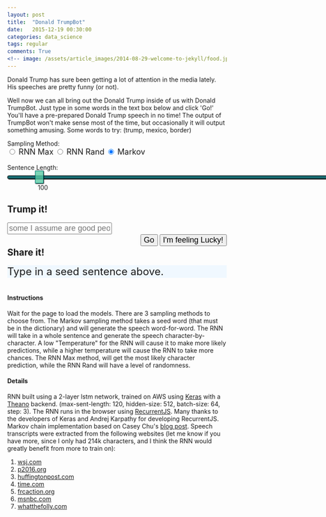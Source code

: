 ```yaml
---
layout: post
title:  "Donald TrumpBot"
date:   2015-12-19 00:30:00
categories: data_science
tags: regular
comments: True
<!-- image: /assets/article_images/2014-08-29-welcome-to-jekyll/food.jpg -->
---
```

<script type="text/javascript" src="/assets/recurrentjs/recurrent.js"></script>
<script type="text/javascript" src="https://cdnjs.cloudflare.com/ajax/libs/jquery/2.1.4/jquery.min.js"></script>
<script type="text/javascript" src="/assets/js/spin.min.js"></script>
<!-- <script src="/assets/js/jquery-1.8.3.min.js"></script> -->
<link rel="stylesheet" href="https://maxcdn.bootstrapcdn.com/bootstrap/3.3.6/css/bootstrap.min.css" integrity="sha384-1q8mTJOASx8j1Au+a5WDVnPi2lkFfwwEAa8hDDdjZlpLegxhjVME1fgjWPGmkzs7" crossorigin="anonymous">
<link rel="stylesheet" href="https://maxcdn.bootstrapcdn.com/bootstrap/3.3.6/css/bootstrap-theme.min.css" integrity="sha384-fLW2N01lMqjakBkx3l/M9EahuwpSfeNvV63J5ezn3uZzapT0u7EYsXMjQV+0En5r" crossorigin="anonymous">
<script src="https://maxcdn.bootstrapcdn.com/bootstrap/3.3.6/js/bootstrap.min.js" integrity="sha384-0mSbJDEHialfmuBBQP6A4Qrprq5OVfW37PRR3j5ELqxss1yVqOtnepnHVP9aJ7xS" crossorigin="anonymous"></script>

<style>
  input[type=range] {
  -webkit-appearance: none;
  width: 150%;
  margin: 10.4px 0;
}
input[type=range]:focus {
  outline: none;
}
input[type=range]::-webkit-slider-runnable-track {
  width: 100%;
  height: 8.2px;
  cursor: pointer;
  box-shadow: 1px 1px 1px #000000, 0px 0px 1px #0d0d0d;
  background: rgba(7, 95, 102, 0.93);
  border-radius: 13.6px;
  border: 1.7px solid #010101;
}
input[type=range]::-webkit-slider-thumb {
  box-shadow: 1.4px 1.4px 1.9px #000000, 0px 0px 1.4px #0d0d0d;
  border: 1px solid #009589;
  height: 29px;
  width: 19px;
  border-radius: 0px;
  background: rgba(89, 202, 163, 0.79);
  cursor: pointer;
  -webkit-appearance: none;
  margin-top: -12.1px;
}
input[type=range]:focus::-webkit-slider-runnable-track {
  background: rgba(10, 135, 145, 0.93);
}
input[type=range]::-moz-range-track {
  width: 100%;
  height: 8.2px;
  cursor: pointer;
  box-shadow: 1px 1px 1px #000000, 0px 0px 1px #0d0d0d;
  background: rgba(7, 95, 102, 0.93);
  border-radius: 13.6px;
  border: 1.7px solid #010101;
}
input[type=range]::-moz-range-thumb {
  box-shadow: 1.4px 1.4px 1.9px #000000, 0px 0px 1.4px #0d0d0d;
  border: 1px solid #009589;
  height: 29px;
  width: 19px;
  border-radius: 0px;
  background: rgba(89, 202, 163, 0.79);
  cursor: pointer;
}
input[type=range]::-ms-track {
  width: 100%;
  height: 8.2px;
  cursor: pointer;
  background: transparent;
  border-color: transparent;
  color: transparent;
}
input[type=range]::-ms-fill-lower {
  background: rgba(4, 55, 59, 0.93);
  border: 1.7px solid #010101;
  border-radius: 27.2px;
  box-shadow: 1px 1px 1px #000000, 0px 0px 1px #0d0d0d;
}
input[type=range]::-ms-fill-upper {
  background: rgba(7, 95, 102, 0.93);
  border: 1.7px solid #010101;
  border-radius: 27.2px;
  box-shadow: 1px 1px 1px #000000, 0px 0px 1px #0d0d0d;
}
input[type=range]::-ms-thumb {
  box-shadow: 1.4px 1.4px 1.9px #000000, 0px 0px 1.4px #0d0d0d;
  border: 1px solid #009589;
  height: 29px;
  width: 19px;
  border-radius: 0px;
  background: rgba(89, 202, 163, 0.79);
  cursor: pointer;
  height: 8.2px;
}
input[type=range]:focus::-ms-fill-lower {
  background: rgba(7, 95, 102, 0.93);
}
input[type=range]:focus::-ms-fill-upper {
  background: rgba(10, 135, 145, 0.93);
}  
</style>


Donald Trump has sure been getting a lot of attention in the media lately. His speeches are pretty funny (or not). 

Well now we can all bring out the Donald Trump inside of us with Donald TrumpBot. Just type in some words in the text box below and click 'Go!' You'll have a pre-prepared Donald Trump speech in no time! The output of TrumpBot won't make sense most of the time, but occasionally it will output something amusing. Some words to try: (trump, mexico, border)


<div class="form-group">
<p style='display: inline'>Sampling Method: </p>
<div class="btn-group" data-toggle="buttons">
  <label class="btn btn-primary" id="max">
    <input type="radio" name="options" autocomplete="off" ><span style="font-size: large"> RNN Max</span>
  </label>
  <label class="btn btn-primary" id="samplemax">
    <input type="radio" name="options" autocomplete="off"><span style="font-size: large"> RNN Rand</span>
  </label>
  <label class="btn btn-primary active" id="markov">
    <input type="radio" name="options" autocomplete="off" checked><span style="font-size: large"> Markov</span>
  </label>
</div>

<div id='temp' style="display: none"><p style='display: inline'><br>
Temperature: </p>
<div class="btn-group">
  <label for="">
    <input type="range" name="points" min="0.05" max="1.0" step='.05' value='0.3' oninput="changeTemperature(this.value)" onchange="changeTemperature(this.value)">
  </label> 
  <p style='display: inline; margin-left: 70px'><span id='tempdisplay'>0.3</span></p>
</div></div>
<p style='display: inline'><br>
Sentence Length: </p>
<div class="btn-group">
  <label for="">
    <input type="range" name="points" min="15" max="1000" step='5' value='100' oninput="changeSentLength(this.value)" onchange="changeSentLength(this.value)">
  </label> 
  <p style='display: inline; margin-left: 70px'><span id='sentdisplay'>100</span></p>
</div>

## Trump it!
<div class="input-group" style="width: 100%">
  <input style="font-size: large;" type="text" class="form-control" id='speechseed' placeholder="some I assume are good people">
</div>

<div class="btn-group" style="float: right;">
  <button class="btn btn-primary" id='generate' type="button" style="font-size: large;"><span style="font-size: large">Go</span></button>
  <button class="btn btn-primary" id='generate-samp' type="button" style="font-size: large;"><span style="font-size: large">I'm feeling Lucky!</span></button>
</div>

</div>

## Share it!

<!-- <a class="icon-{{ social.icon }}" href="{{ social.share_url }}{{ social.share_title }}{{page.title | cgi_escape}}{{ social.share_link }}{{site.url}}{{page.id}}"
                  onclick="window.open(this.href, '{{ social.icon }}-share', 'width=550,height=255');return false;">
                <i class="fa fa-{{ social.icon }}"></i><span class="hidden">{{ social.icon }}</span> -->

<div>
  <div id="progress" style="display: none">
    <div class="progress"> 
      <div class="progress-bar" role="progressbar progress-bar-striped active" aria-valuenow="0" aria-valuemin="2" aria-valuemax="100" style="width: 0%;"></div>
      <img src="/assets/images/trump6301.jpg" height="24">
    </div>
  </div>
  <div id="predicted" style='background: aliceblue; font-size: x-large;'>Type in a seed sentence above.</div>
</div>
    
<br>

#### Instructions

Wait for the page to load the models. There are 3 sampling methods to choose from. The Markov sampling method takes a seed word (that must be in the dictionary) and will generate the speech word-for-word. The RNN will take in a whole sentence and generate the speech character-by-character. A low "Temperature" for the RNN will cause it to make more likely predictions, while a higher temperature will cause the RNN to take more chances. The RNN Max method, will get the most likely character prediction, while the RNN Rand will have a level of randomness.

#### Details

RNN built using a 2-layer lstm network, trained on AWS using <a href="http://keras.io/" target="_blank">Keras</a> with a <a href="http://deeplearning.net/software/theano/" target="_blank">Theano</a> backend. (max-sent-length: 120, hidden-size: 512, batch-size: 64, step: 3). The RNN runs in the browser using <a href="https://github.com/karpathy/recurrentjs" target="_blank">RecurrentJS</a>. Many thanks to the developers of Keras and Andrej Karpathy for developing RecurrentJS. Markov chain implementation based on Casey Chu's <a href="http://www.bitsofpancake.com/programming/markov-chain-text-generator/" target="_blank">blog post</a>. Speech transcripts were extracted from the following websites (let me know if you have more, since I only had 214k characters, and I think the RNN would greatly benefit from more to train on):

1. <a href="http://blogs.wsj.com/washwire/2015/06/16/donald-trump-transcript-our-country-needs-a-truly-great-leader/" target="_blank">wsj.com</a> 
2. <a href="http://www.p2016.org/photos15/summit/trump012415spt.html" target="_blank">p2016.org</a> 
3. <a href="http://www.huffingtonpost.com/seth-abramson/a-transcript-of-the-decen_b_7609908.html" target="_blank">huffingtonpost.com</a> 
4. <a href="http://time.com/4037239/second-republican-debate-transcript-cnn/" target="_blank">time.com</a> 
5. <a href="https://blog.frcaction.org/2015/09/donald-trumps-remarks-vvs-2015/" target="_blank">frcaction.org</a>  
6. <a href="http://www.msnbc.com/rachel-maddow-show/trump-crosses-new-line-endorses-database-muslim-americans" target="_blank">msnbc.com</a> 
7. <a href="http://www.whatthefolly.com/2015/08/05/transcript-donald-trumps-speech-in-phoenix-arizona-on-july-11-2015-part-1/" target="_blank">whatthefolly.com</a> 


<script>
// spinner
  var opts = {
  lines: 12 // The number of lines to draw
, length: 0 // The length of each line
, width: 15 // The line thickness
, radius: 15 // The radius of the inner circle
, scale: 0.5 // Scales overall size of the spinner
, corners: 0 // Corner roundness (0..1)
, color: '#000' // #rgb or #rrggbb or array of colors
, opacity: 0.25 // Opacity of the lines
, rotate: 30 // The rotation offset
, direction: 1 // 1: clockwise, -1: counterclockwise
, speed: 1 // Rounds per second
, trail: 38 // Afterglow percentage
, fps: 20 // Frames per second when using setTimeout() as a fallback for CSS
, zIndex: 2e9 // The z-index (defaults to 2000000000)
, className: 'spinner' // The CSS class to assign to the spinner
, top: '49%' // Top position relative to parent
, left: '100%' // Left position relative to parent
, shadow: true // Whether to render a shadow
, hwaccel: false // Whether to use hardware acceleration
, position: 'absolute' // Element positioning
}
var spinner = new Spinner(opts).spin();
</script>

<script>


// prediction params
var sample_softmax_temperature = .3; // how peaky model predictions should be
var max_chars_gen = 100; // max length of generated sentences
var samplei = false;
var train_text = {};
var markov_text = {};
var markov = true;

// Markov Model
var markov_cache = {
    '_START': []
};

// RNN Model architecture
var generator = 'lstm';

// Initialize models, we may eventually want to have more candidates' speeches
var models = {}
var mtypes = ['trump', 'hillary']
models['trump'] = {}
models['hillary'] = {}
for (m in models) {
  models[m]['hidden_sizes'] = [50, 50];
  models[m]['letter_size'] = 10;
  models[m]['letterToIndex'] = {};
  models[m]['indexToLetter'] = {};
  models[m]['vocab'] = [];
  models[m]['data_sents'] = [];
  models[m]['model'] = {};
}

var loadText = function(data, type, _callback) {
  data = data.toLowerCase();
  data = data.trim().split(/\s+/g);
  markov_text[type] = data;
  train_text[type] = data.join(' ');
  _callback(type);
}

var loadMarkovModel = function(type) {
  markov_cache['_START'].push(markov_text[type][0]);

  for (var i = 0; i < markov_text[type].length - 1; i++) {
      if (!markov_cache[markov_text[type][i]])
          markov_cache[markov_text[type][i]] = [];
      markov_cache[markov_text[type][i]].push(markov_text[type][i + 1]);
      
      if (markov_text[type][i].match(/\.$|\?$|\!$|\)$/))
          markov_cache['_START'].push(markov_text[type][i + 1]);
  }
}

var loadModel = function(j, mtype) {
  models[mtype]['hidden_sizes'] = j.hidden_sizes;
  models[mtype]['generator'] = j.generator;
  models[mtype]['letter_size'] = j.letter_size;
  model = {};
  for(var k in j.model) {
    if(j.model.hasOwnProperty(k)) {
      var matjson = j.model[k];
      model[k] = new R.Mat(1,1);
      model[k].fromJSON(matjson);
    }
  }
  models[mtype]['model'] = model;
  models[mtype]['letterToIndex'] = j['letterToIndex'];
  models[mtype]['indexToLetter'] = j['indexToLetter'];
  models[mtype]['vocab'] = j['vocab'];
}

var costfun = function(models, sent, mtype) {
  // takes a model and a sentence and
  // calculates the loss. Also returns the Graph
  // object which can be used to do backprop
  var n = sent.length;
  var G = new R.Graph();
  var log2ppl = 0.0;
  var cost = 0.0;
  var prev = {};

  var model = models[mtype]['model'];
  var letterToIndex = models[mtype]['letterToIndex'];

  for(var i=0;i<n;i++) {
    var ix_source = letterToIndex[sent[i]];
    // workaround for not having start/end tokens
    var ix_target = i === n-1 ? letterToIndex[" "] : letterToIndex[sent[i+1]];

    lh = forwardIndex(G, models, ix_source, prev, mtype);
    prev = lh;

    // set gradients into logprobabilities
    logprobs = lh.o; // interpret output as logprobs
    probs = R.softmax(logprobs); // compute the softmax probabilities

    log2ppl += -Math.log2(probs.w[ix_target]); // accumulate base 2 log prob and do smoothing
    cost += -Math.log(probs.w[ix_target]);

    // write gradients into log probabilities
    logprobs.dw = probs.w;
    logprobs.dw[ix_target] -= 1
  }
  var ppl = Math.pow(2, log2ppl / (n - 1));
  return {'G':G, 'ppl':ppl, 'cost':cost, 'prev_hidden': prev};
}

var forwardIndex = function(G, models, ix, prev, mtype) {
  var model = models[mtype]['model'];
  var hidden_sizes = models[mtype]['hidden_sizes'];
  var x = G.rowPluck(model['Wil'], ix);
  // forward prop the sequence learner
  if(generator === 'rnn') {
    var out_struct = R.forwardRNN(G, model, hidden_sizes, x, prev);
  } else {
    var out_struct = R.forwardLSTM(G, model, hidden_sizes, x, prev);
  }
  return out_struct;
}

var predictSentence = function(models, samplei, temperature, prev, sent, mtype, _callback) {
  if(typeof samplei === 'undefined') { samplei = false; }
  if(typeof temperature === 'undefined') { temperature = 1.0; }
  if(typeof prev === 'undefined') { prev = {}; }

  var $bar = $('.progress-bar');

  var G = new R.Graph(false);
  var s = sent;
  var tick = 0;

  var model = models[mtype]['model'];
  var letterToIndex = models[mtype]['letterToIndex'];
  var indexToLetter = models[mtype]['indexToLetter'];

  whileinterval = setInterval(function() {
    // RNN tick
    var ix = s.length === 0 ? letterToIndex[s] : letterToIndex[s[s.length-1]];
    var lh = forwardIndex(G, models, ix, prev, mtype);
    prev = lh;

    $bar.width(tick / max_chars_gen * 100 + '%');
    // console.log(tick / max_chars_gen * 100 + '%')

    // sample predicted letter
    logprobs = lh.o;
    if(temperature !== 1.0 && samplei) {
      // scale log probabilities by temperature and renormalize
      // if temperature is high, logprobs will go towards zero
      // and the softmax outputs will be more diffuse. if temperature is
      // very low, the softmax outputs will be more peaky
      for(var q=0,nq=logprobs.w.length;q<nq;q++) {
        logprobs.w[q] /= temperature;
      }
    }

    probs = R.softmax(logprobs);
    if(samplei) {
      var ix = R.samplei(probs.w);
    } else {
      var ix = R.maxi(probs.w);  
    }
    
    // didn't use start/end tokens...
    // if(ix === 0) break; // END token predicted, break out
    if(s.length > max_chars_gen) { 
      $('#progress').hide();
      $bar.width('0%');
      _callback(s);
      clearInterval(whileinterval);
    }

    var letter = indexToLetter[ix];
    if (tick == 0) {
      s = letter;
    } else {
      s += letter;  
    }
    tick += 1;
  }, 0);
  
}

var sampleSentence = function(sample_sentence, samplei, mtype, _callback) {
  if(typeof samplei === 'undefined') { samplei = false; }

  var sent = sample_sentence;

  // evaluate cost function on a sentence
  var cost_struct = costfun(models, sent, mtype);
  console.log("Perplexity of input sentence: " + cost_struct.ppl)

  
  predictSentence(models, samplei, sample_softmax_temperature,
    cost_struct.prev_hidden, sample_sentence[sample_sentence.length-1], mtype,
    _callback);
  
}

var sampleMarkovSentence = function(currentWord, _callback) {
  // Start with the root node
  if (typeof currentWord === 'undefined') {currentWord = '_START'}
  var s = '';
  var $bar = $('.progress-bar');

  whileinterval = setInterval(function() {

    $bar.width(s.length / max_chars_gen * 100 + '%');
    
    var rand;
    if (!markov_cache[currentWord]) {
      currentWord = '_START'
    }
    rand = Math.floor(Math.random() * markov_cache[currentWord].length);
    s += markov_cache[currentWord][rand];  
    
    
    if (!markov_cache[markov_cache[currentWord][rand]]) {
        currentWord = '_START';
        if (!markov_cache[currentWord][rand].match(/\.$/))
            s += '. ';
        else
            s += ' ';
    } else {
        currentWord = markov_cache[currentWord][rand];
        s += ' ';
    }
    
    if(s.length > max_chars_gen) { 
      $('#progress').hide();
      $bar.width('0%');
      _callback(s);
      clearInterval(whileinterval);
    }
  }, 0);

}

var cleanSeedText = function(text, vocab, byword) {
  if (byword) {
    text = text.toLowerCase().split(' '); 
  }
  else {
    text = text.toLowerCase();  
  }
  
  clean_text = [];
  for (t in text) {
    if (vocab.indexOf(text[t]) != -1) {
      clean_text.push(text[t]);
    }
  }
  if (byword)
    return clean_text.join(" ")
  return clean_text.join("")
}

var getLongestWord = function(text) {
  text = text.split(' ');
  var longest = text.sort(function (a, b) {
    return b.length - a.length; 
  });
  for (l in longest) {
    if (!longest[l].match(/\.$|\?$|\!$|\,$/))
      return longest[l]
  }
  return longest[0]
}

var changeTemperature = function(val) {
  $('#tempdisplay').html(val);
  sample_softmax_temperature = val;
}

var changeSentLength = function(val) {
  $('#sentdisplay').html(val);
  max_chars_gen = val;
}

function getRandomInt(min, max) {
  return Math.floor(Math.random() * (max - min)) + min;
}

function seedTextWrapper(text) {
  return '<span style="color: seagreen">' + text + '</span>'
}


$(document).ready(function() {
  $('#generate').prop("disabled", true);
  $('#generate-samp').prop("disabled", true);
  $('#generate').append(spinner.el);

  
  $.get("/assets/data/trumpbot/trump.txt", function(data) {
      loadText(data, 'trump', loadMarkovModel);
  });

  $.getJSON("/assets/data/trumpbot/trump_120_recurrentjs.json", function(data) {
      loadModel(data, 'trump');
      $('#generate').prop("disabled", false);
      $('#generate-samp').prop("disabled", false);
  });

  removespinner = setInterval(function() {
      if ($('#generate').prop("disabled") == false && $('#generate-samp').prop("disabled") == false) {
        $('#generate').html('<span style="font-size: large">Go</span>');
        clearInterval(removespinner);
      }
  }, 10)


  var seed_text = ''
  $('#generate').click(function() {
    $('#predicted').html(''); 
    $('#generate').prop("disabled", true);
    $('#generate-samp').prop("disabled", true);

    $('#progress').show(function() {
      seed_text = $('#speechseed').val();

      if (!markov) {
        // RNN
        seed_text = cleanSeedText(seed_text, models['trump']['vocab'], false);

        if (seed_text.length > 0) {
          seed_text += ' '
        }
        else {
          // pick a random seed from the text
          var startidx = getRandomInt(0, train_text['trump'].length - 120);
          seed_text = train_text['trump'].substring(startidx, (startidx + 120));
     
          $('#speechseed').val(seed_text);
        }

        // Sample the sentence from RNN
        sampleSentence(seed_text, samplei, 'trump', function(generated_text) {
          // console.log(generated_text);
          generated_text = seedTextWrapper(seed_text) + generated_text;
          var pred_div = '<div class="apred">'+generated_text+'</div>'
          
          $('#predicted').append(pred_div); 
          $('#generate').prop("disabled", false);
          $('#generate-samp').prop("disabled", false);
        });
      }
      else {
        // Markov
        seed_text = cleanSeedText(seed_text, Object.keys(markov_cache), true);
        if (seed_text.length > 0) {
          // get the longest word in string
          seed_text = getLongestWord(seed_text);
        }
        else {
          seed_text = undefined;
        }
        sampleMarkovSentence(seed_text, function(generated_text) {
          // console.log(generated_text);
          if (seed_text) {
            generated_text = seedTextWrapper(seed_text + ' ') + generated_text;  
          } 
          var pred_div = '<div class="apred">'+generated_text+'</div>'
          
          $('#predicted').append(pred_div); 
          $('#generate').prop("disabled", false);
          $('#generate-samp').prop("disabled", false);
        });
      }
    })
  })

  $('#generate-samp').click(function () {
    $('#predicted').html('');
    $('#generate').prop("disabled", true);
    $('#generate-samp').prop("disabled", true);

    $('#progress').show(function() {
      var startidx = getRandomInt(0, train_text['trump'].length - 120);
      var seed_text = train_text['trump'].substring(startidx, (startidx + 120));
        
      if (!markov) {
        $('#speechseed').val(seed_text);
        sampleSentence(seed_text, samplei, 'trump', function(generated_text) {
          // console.log(generated_text);
          generated_text = seedTextWrapper(seed_text) + generated_text;
          var pred_div = '<div class="apred">'+generated_text+'</div>'
          
          $('#predicted').append(pred_div);
          $('#generate').prop("disabled", false);
          $('#generate-samp').prop("disabled", false); 
        });  
      } else {
        // console.log(seed_text)
        seed_text = getLongestWord(seed_text);
        $('#speechseed').val(seed_text);
        sampleMarkovSentence(seed_text, function(generated_text) {
          // console.log(generated_text);
          if (seed_text) {
            generated_text = seedTextWrapper(seed_text + ' ') + generated_text;  
          } 
          var pred_div = '<div class="apred">'+generated_text+'</div>'
          
          $('#predicted').append(pred_div); 
          $('#generate').prop("disabled", false);
          $('#generate-samp').prop("disabled", false);
        });
      }
      
    })
    
  })

  // sample method
  $('#max').click(function() {
    $('#temp').show();
    markov = false;
    samplei = false;
  });
  $('#samplemax').click(function() {
    $('#temp').show();
    markov = false;
    samplei = true;
  });
  $('#markov').click(function() {
    markov = true;
    $('#temp').hide();
  });
  
});

</script>
